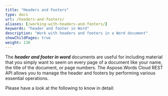 ```yaml
---
title: "Headers and Footers"
type: docs
url: /headers-and-footers/
aliases: [/working-with-headers-and-footers/]
keywords: "header and footer in Word"
description: "Work with headers and footers in a Word document"
showChildPages: true
weight: 130
---
```


The ***header and footer in word*** documents are useful for including material that you simply want to seem on every page of a document like your name, the title of the document, or page numbers. The Aspose.Words Cloud REST API allows you to manage the header and footers by performing various essential operations.

Please have a look at the following to know in detail:

